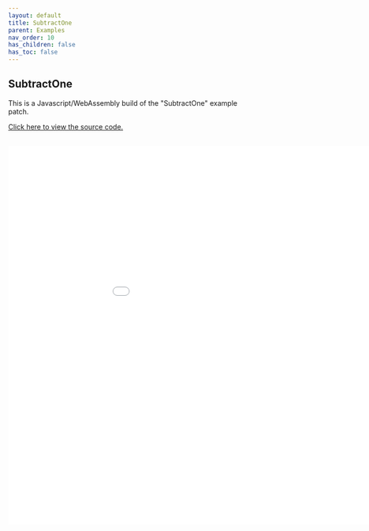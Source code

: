 ```yaml
---
layout: default
title: SubtractOne
parent: Examples
nav_order: 10
has_children: false
has_toc: false
---
```


## SubtractOne

This is a Javascript/WebAssembly build of the "SubtractOne" example patch.


<a href="https://github.com/cmajor-lang/cmajor/tree/main/examples/patches/SubtractOne" target="_blank">Click here to view the source code.</a>

<iframe style="display: inline-block; width: 1024px; height: 768px; border:none; padding-top: 1rem;"
        src="../../../assets/example_patches/SubtractOne/index.html">
</iframe>

